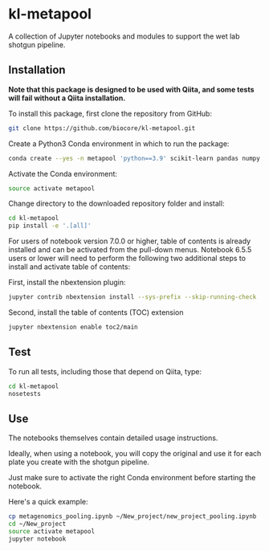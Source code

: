 # kl-metapool

A collection of Jupyter notebooks and modules to support the wet lab shotgun pipeline.

## Installation

**Note that this package is designed to be used with Qiita, and some tests will 
fail without a Qiita installation.**

To install this package, first clone the repository from GitHub:

```bash
git clone https://github.com/biocore/kl-metapool.git
```

Create a Python3 Conda environment in which to run the package:

```bash
conda create --yes -n metapool 'python==3.9' scikit-learn pandas numpy nose pep8 flake8 matplotlib jupyter notebook 'seaborn>=0.7.1' pip openpyxl 'seqtk>=1.4'
```

Activate the Conda environment:

```bash
source activate metapool
```

Change directory to the downloaded repository folder and install:

```bash
cd kl-metapool
pip install -e '.[all]'
```

For users of notebook version 7.0.0 or higher, table of contents is already
installed and can be activated from the pull-down menus. Notebook 6.5.5 users
or lower will need to perform the following two additional steps to install
and activate table of contents:

First, install the nbextension plugin:
```bash
jupyter contrib nbextension install --sys-prefix --skip-running-check
```

Second, install the table of contents (TOC) extension
```bash
jupyter nbextension enable toc2/main
```

## Test

To run all tests, including those that depend on Qiita, type:

```bash
cd kl-metapool
nosetests
```

## Use

The notebooks themselves contain detailed usage instructions. 

Ideally, when using a notebook, you will copy the original and 
use it for each plate you create with the shotgun pipeline.

Just make sure to activate the right Conda environment before starting the
notebook.

Here's a quick example:

```bash
cp metagenomics_pooling.ipynb ~/New_project/new_project_pooling.ipynb
cd ~/New_project
source activate metapool
jupyter notebook
```
